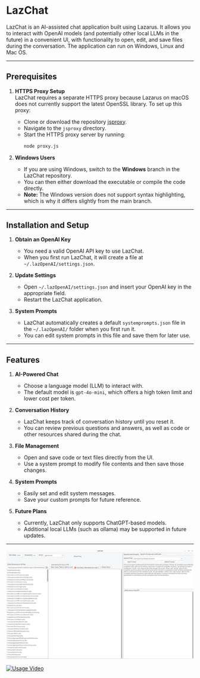 # LazChat

LazChat is an AI-assisted chat application built using Lazarus. It allows you to interact with OpenAI models (and potentially other local LLMs in the future) in a convenient UI, with functionality to open, edit, and save files during the conversation.  The application can run on Windows, Linux and Mac OS.

---

## Prerequisites

1. **HTTPS Proxy Setup**  
   LazChat requires a separate HTTPS proxy because Lazarus on macOS does not currently support the latest OpenSSL library. To set up this proxy:  
   - Clone or download the repository [jsproxy](https://github.com/PaulNovack/jsproxy).  
   - Navigate to the `jsproxy` directory.  
   - Start the HTTPS proxy server by running:
     ```bash
     node proxy.js
     ```

2. **Windows Users**  
   - If you are using Windows, switch to the **Windows** branch in the LazChat repository.  
   - You can then either download the executable or compile the code directly.  
   - **Note:** The Windows version does not support syntax highlighting, which is why it differs slightly from the main branch.

---

## Installation and Setup

1. **Obtain an OpenAI Key**  
   - You need a valid OpenAI API key to use LazChat.  
   - When you first run LazChat, it will create a file at `~/.lazOpenAI/settings.json`.

2. **Update Settings**  
   - Open `~/.lazOpenAI/settings.json` and insert your OpenAI key in the appropriate field.  
   - Restart the LazChat application.

3. **System Prompts**  
   - LazChat automatically creates a default `systemprompts.json` file in the `~/.lazOpenAI/` folder when you first run it.  
   - You can edit system prompts in this file and save them for later use.

---

## Features

1. **AI-Powered Chat**  
   - Choose a language model (LLM) to interact with.  
   - The default model is `gpt-4o-mini`, which offers a high token limit and lower cost per token.

2. **Conversation History**  
   - LazChat keeps track of conversation history until you reset it.  
   - You can review previous questions and answers, as well as code or other resources shared during the chat.

3. **File Management**  
   - Open and save code or text files directly from the UI.  
   - Use a system prompt to modify file contents and then save those changes.

4. **System Prompts**  
   - Easily set and edit system messages.  
   - Save your custom prompts for future reference.

5. **Future Plans**  
   - Currently, LazChat only supports ChatGPT-based models.  
   - Additional local LLMs (such as ollama) may be supported in future updates.

---

![Main Window](MainWindow.png)

[![Usage Video](https://img.youtube.com/vi/0um7ows0Mww/0.jpg)](https://www.youtube.com/watch?v=0um7ows0Mww)


